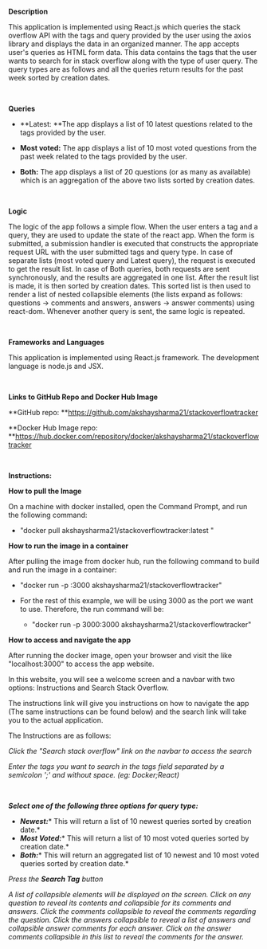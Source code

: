 **Description**

This application is implemented using React.js which queries the stack overflow API with the tags and query provided by the user using the axios library and displays the data in an organized manner. The app accepts user's queries as HTML form data. This data contains the tags that the user wants to search for in stack overflow along with the type of user query. The query types are as follows and all the queries return results for the past week sorted by creation dates.

<br/>

**Queries**

- **Latest: **The app displays a list of 10 latest questions related to the tags provided by the user.

- **Most voted:** The app displays a list of 10 most voted questions from the past week related to the tags provided by the user.

- **Both:** The app displays a list of 20 questions (or as many as available) which is an aggregation of the above two lists sorted by creation dates.

<br/>

**Logic**

The logic of the app follows a simple flow. When the user enters a tag and a query, they are used to update the state of the react app. When the form is submitted, a submission handler is executed that constructs the appropriate request URL with the user submitted tags and query type. In case of separate lists (most voted query and Latest query), the request is executed to get the result list. In case of Both queries, both requests are sent synchronously, and the results are aggregated in one list. After the result list is made, it is then sorted by creation dates. This sorted list is then used to render a list of nested collapsible elements (the lists expand as follows: questions -> comments and answers, answers -> answer comments) using react-dom. Whenever another query is sent, the same logic is repeated.

<br/>

**Frameworks and Languages**

This application is implemented using React.js framework. The development language is node.js and JSX.

<br/>

**Links to GitHub Repo and Docker Hub Image**

**GitHub repo: **<https://github.com/akshaysharma21/stackoverflowtracker>

**Docker Hub Image repo: **<https://hub.docker.com/repository/docker/akshaysharma21/stackoverflowtracker>

<br/>

**Instructions:**

**How to pull the Image**

On a machine with docker installed, open the Command Prompt, and run the following command:

- "docker pull akshaysharma21/stackoverflowtracker:latest "

**How to run the image in a container**

After pulling the image from docker hub, run the following command to build and run the image in a container:

- "docker run -p <the port you want to use>:3000 akshaysharma21/stackoverflowtracker"

- For the rest of this example, we will be using 3000 as the port we want to use. Therefore, the run command will be:
    - "docker run -p 3000:3000 akshaysharma21/stackoverflowtracker"

**How to access and navigate the app**

After running the docker image, open your browser and visit the like "localhost:3000" to access the app website.

In this website, you will see a welcome screen and a navbar with two options: Instructions and Search Stack Overflow.

The instructions link will give you instructions on how to navigate the app (The same instructions can be found below) and the search link will take you to the actual application.

The Instructions are as follows:

*Click the "Search stack overflow" link on the navbar to access the search*

*Enter the tags you want to search in the tags field separated by a semicolon ';' and without space. (eg: Docker;React)*

<br/>

***Select one of the following three options for query type:***

-   ***Newest:**** This will return a list of 10 newest queries sorted by creation date.*
-   ***Most Voted:**** This will return a list of 10 most voted queries sorted by creation date.*
-   ***Both:**** This will return an aggregated list of 10 newest and 10 most voted queries sorted by creation date.*

*Press the **Search Tag** button*

*A list of collapsible elements will be displayed on the screen. Click on any question to reveal its contents and collapsible for its comments and answers. Click the comments collapsible to reveal the comments regarding the question. Click the answers collapsible to reveal a list of answers and collapsible answer comments for each answer. Click on the answer comments collapsible in this list to reveal the comments for the answer.*